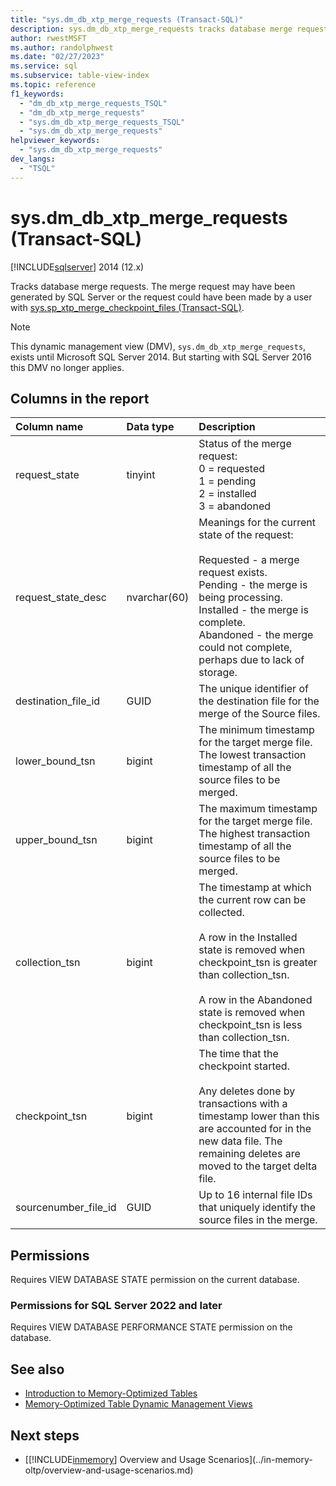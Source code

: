 ```yaml
---
title: "sys.dm_db_xtp_merge_requests (Transact-SQL)"
description: sys.dm_db_xtp_merge_requests tracks database merge requests for tables in In-Memory OLTP in SQL Server 2014.
author: rwestMSFT
ms.author: randolphwest
ms.date: "02/27/2023"
ms.service: sql
ms.subservice: table-view-index
ms.topic: reference
f1_keywords:
  - "dm_db_xtp_merge_requests_TSQL"
  - "dm_db_xtp_merge_requests"
  - "sys.dm_db_xtp_merge_requests_TSQL"
  - "sys.dm_db_xtp_merge_requests"
helpviewer_keywords:
  - "sys.dm_db_xtp_merge_requests"
dev_langs:
  - "TSQL"
---
```

# sys.dm_db_xtp_merge_requests (Transact-SQL)

[!INCLUDE[sqlserver](../../includes/applies-to-version/sqlserver.md)] 2014 (12.x)

Tracks database merge requests. The merge request may have been generated by SQL Server or the request could have been made by a user with [sys.sp_xtp_merge_checkpoint_files (Transact-SQL)](../../relational-databases/system-stored-procedures/sys-sp-xtp-merge-checkpoint-files-transact-sql.md).

> [!NOTE]
> This dynamic management view (DMV), `sys.dm_db_xtp_merge_requests`, exists until Microsoft SQL Server 2014.
> But starting with SQL Server 2016 this DMV no longer applies.

## Columns in the report

| Column name | Data type | Description |
| :-- | :-- | :-- |
| request_state | tinyint | Status of the merge request:<br/>0 = requested<br/>1 = pending<br/>2 = installed<br/>3 = abandoned |
| request_state_desc | nvarchar(60) | Meanings for the current state of the request:<br/><br/>Requested - a merge request exists.<br/>Pending - the merge is being processing.<br/>Installed - the merge is complete.<br/>Abandoned - the merge could not complete, perhaps due to lack of storage. |
| destination_file_id | GUID | The unique identifier of the destination file for the merge of the Source files. |
| lower_bound_tsn | bigint | The minimum timestamp for the target merge file. The lowest transaction timestamp of all the source files to be merged. |
| upper_bound_tsn | bigint | The maximum timestamp for the target merge file. The highest transaction timestamp of all the source files to be merged. |
| collection_tsn | bigint | The timestamp at which the current row can be collected.<br/><br/>A row in the Installed state is removed when checkpoint_tsn is greater than collection_tsn.<br/><br/>A row in the Abandoned state is removed when checkpoint_tsn is less than collection_tsn. |
| checkpoint_tsn | bigint | The time that the checkpoint started.<br/><br/>Any deletes done by transactions with a timestamp lower than this are accounted for in the new data file. The remaining deletes are moved to the target delta file. |
| sourcenumber_file_id | GUID | Up to 16 internal file IDs that uniquely identify the source files in the merge. |

## Permissions

Requires VIEW DATABASE STATE permission on the current database.

### Permissions for SQL Server 2022 and later

Requires VIEW DATABASE PERFORMANCE STATE permission on the database.

## See also

- [Introduction to Memory-Optimized Tables](../in-memory-oltp/introduction-to-memory-optimized-tables.md)
- [Memory-Optimized Table Dynamic Management Views](../../relational-databases/system-dynamic-management-views/memory-optimized-table-dynamic-management-views-transact-sql.md)

## Next steps 

- [[!INCLUDE[inmemory](../../includes/inmemory-md.md)] Overview and Usage Scenarios](../in-memory-oltp/overview-and-usage-scenarios.md) 
